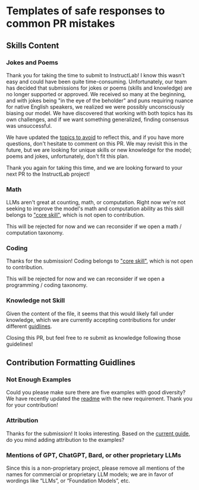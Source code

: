 # Templates of safe responses to common PR mistakes

## Skills Content
### Jokes and Poems
Thank you for taking the time to submit to InstructLab! I know this wasn't easy and could have been quite time-consuming. Unfortunately, our team has decided that submissions for jokes or poems (skills and knowledge) are no longer supported or approved. We received so many at the beginning, and with jokes being "in the eye of the beholder" and puns requiring nuance for native English speakers, we realized we were possibly unconsciously biasing our model. We have discovered that working with both topics has its own challenges, and if we want something generalized, finding consensus was unsuccessful. 

We have updated the [topics to avoid](../SKILLS_GUIDE.md#avoid-these-topics) to reflect this, and if you have more questions, don't hesitate to comment on this PR. We may revisit this in the future, but we are looking for unique skills or new knowledge for the model; poems and jokes, unfortunately, don't fit this plan. 

Thank you again for taking this time, and we are looking forward to your next PR to the InstructLab project!

### Math 
LLMs aren't great at counting, math, or computation. Right now we're not seeking to improve the model's math and computation ability as this skill belongs to ["core skill"](../SKILLS_GUIDE.md#core-skills), which is not open to contribution.

This will be rejected for now and we can reconsider if we open a math / computation taxonomy.

### Coding

Thanks for the submission! Coding belongs to ["core skill"](../SKILLS_GUIDE.md#core-skills), which is not open to contribution.

This will be rejected for now and we can reconsider if we open a programming / coding taxonomy.

### Knowledge not Skill
Given the content of the file, it seems that this would likely fall under knowledge, which we are currently accepting contributions for under different [guidlines](https://github.com/instructlab/taxonomy?tab=readme-ov-file#getting-started-with-knowledge-contributions). 

Closing this PR, but feel free to re submit as knowledge following those guidelines!

## Contribution Formatting Guidlines
### Not Enough Examples
Could you please make sure there are five examples with good diversity? We have recently updated the [readme](https://github.com/instructlab/taxonomy/blob/main/README.md#getting-started-with-skill-contributions) with the new requirement. Thank you for your contribution!

### Attribution
Thanks for the submission! It looks interesting. Based on the [current guide](https://github.com/instructlab/taxonomy/blob/main/README.md#getting-started-with-skill-contributions), do you mind adding attribution to the examples?

### Mentions of GPT, ChatGPT, Bard, or other proprietary LLMs
Since this is a non-proprietary project, please remove all mentions of the names for commercial or proprietary LLM models; we are in favor of wordings like “LLMs”, or “Foundation Models”, etc. 
